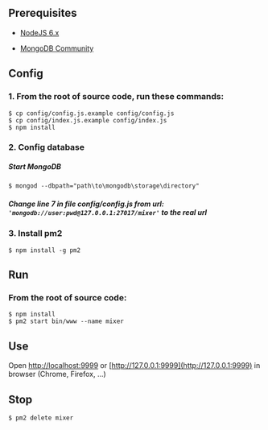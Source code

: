 ## Prerequisites

- [NodeJS 6.x](https://nodejs.org/en/download/)

- [MongoDB Community](https://www.mongodb.com/download-center#community)

## Config

### 1. From the root of source code, run these commands:

	$ cp config/config.js.example config/config.js
	$ cp config/index.js.example config/index.js
	$ npm install

 
### 2. Config database

##### Start MongoDB
	$ mongod --dbpath="path\to\mongodb\storage\directory"

##### Change line 7 in file config/config.js from url: ``'mongodb://user:pwd@127.0.0.1:27017/mixer'`` to the real url

### 3. Install pm2
	$ npm install -g pm2

## Run

### From the root of source code:

	$ npm install
	$ pm2 start bin/www --name mixer

## Use

Open [http://localhost:9999](http://localhost:9999) or [http://127.0.0.1:9999](http://127.0.0.1:9999) in browser (Chrome, Firefox, ...)

## Stop
	$ pm2 delete mixer